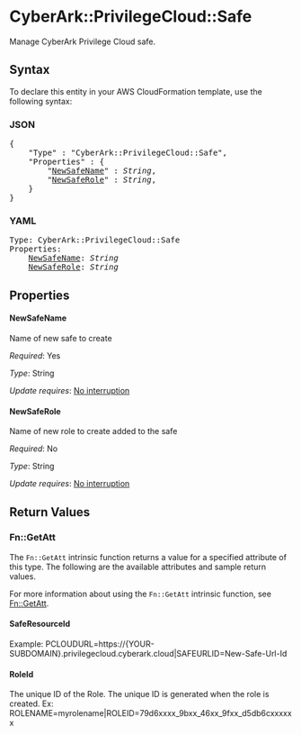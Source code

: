 # CyberArk::PrivilegeCloud::Safe

Manage CyberArk Privilege Cloud safe.

## Syntax

To declare this entity in your AWS CloudFormation template, use the following syntax:

### JSON

<pre>
{
    "Type" : "CyberArk::PrivilegeCloud::Safe",
    "Properties" : {
        "<a href="#newsafename" title="NewSafeName">NewSafeName</a>" : <i>String</i>,
        "<a href="#newsaferole" title="NewSafeRole">NewSafeRole</a>" : <i>String</i>,
    }
}
</pre>

### YAML

<pre>
Type: CyberArk::PrivilegeCloud::Safe
Properties:
    <a href="#newsafename" title="NewSafeName">NewSafeName</a>: <i>String</i>
    <a href="#newsaferole" title="NewSafeRole">NewSafeRole</a>: <i>String</i>
</pre>

## Properties

#### NewSafeName

Name of new safe to create

_Required_: Yes

_Type_: String

_Update requires_: [No interruption](https://docs.aws.amazon.com/AWSCloudFormation/latest/UserGuide/using-cfn-updating-stacks-update-behaviors.html#update-no-interrupt)

#### NewSafeRole

Name of new role to create added to the safe

_Required_: No

_Type_: String

_Update requires_: [No interruption](https://docs.aws.amazon.com/AWSCloudFormation/latest/UserGuide/using-cfn-updating-stacks-update-behaviors.html#update-no-interrupt)

## Return Values

### Fn::GetAtt

The `Fn::GetAtt` intrinsic function returns a value for a specified attribute of this type. The following are the available attributes and sample return values.

For more information about using the `Fn::GetAtt` intrinsic function, see [Fn::GetAtt](https://docs.aws.amazon.com/AWSCloudFormation/latest/UserGuide/intrinsic-function-reference-getatt.html).

#### SafeResourceId

Example: PCLOUDURL=https://{YOUR-SUBDOMAIN}.privilegecloud.cyberark.cloud|SAFEURLID=New-Safe-Url-Id

#### RoleId

The unique ID of the Role. The unique ID is generated when the role is created. Ex: ROLENAME=myrolename|ROLEID=79d6xxxx_9bxx_46xx_9fxx_d5db6cxxxxxx

